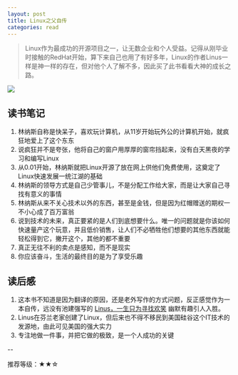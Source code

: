```yaml
---
layout: post
title: Linux之父自传
categories: read
---
```

>Linux作为最成功的开源项目之一，让无数企业和个人受益。记得从刚毕业时接触的RedHat开始，算下来自己也用了有好多年，Linux的作者Linus一样是神一样的存在，但对他个人了解不多，因此买了此书看看大神的成长之路。

![](http://img1.gtimg.com/tech/pics/hv1/225/15/1752/113927850.jpg)

## 读书笔记
1. 林纳斯自称是快呆子，喜欢玩计算机，从11岁开始玩外公的计算机开始，就疯狂地爱上了这个东东
2. 说疯狂并不是夸张，他将自己的窗户用厚厚的窗帘挡起来，没有白天黑夜的学习和编写Linux
3. 从0.01开始，林纳斯就把Linux开源了放在网上供他们免费使用，这奠定了Linux快速发展一统江湖的基础
4. 林纳斯的领导方式是自己少管事儿，不是分配工作给大家，而是让大家自己寻找有意义的事情
5. 林纳斯从来不关心技术以外的东西，甚至是金钱，但是因为红帽赠送的期权一不小心成了百万富翁
6. 说到技术的未来，真正要紧的是人们到底想要什么。唯一的问题就是你该如何快速量产这个玩意，并且低价销售，让人们不必牺牲他们想要的其他东西就能轻松得到它，撇开这个，其他的都不重要
7. 真正无往不利的卖点是感知，而不是现实
8. 你应该奋斗，生活的最终目的是为了享受乐趣

## 读后感

1. 这本书不知道是因为翻译的原因，还是老外写作的方式问题，反正感觉作为一本自传，远没有池建强写的 [Linus，一生只为寻找欢笑](http://zhuanlan.zhihu.com/mactalk/19796979) 幽默有趣引人入胜。
2. Linus在芬兰老家创建了Linux，但后来也不得不移民到美国硅谷这个IT技术的发源地，由此可见美国的强大实力
3. 专注地做一件事，并把它做的极致，是一个人成功的关键

--

推荐等级：★★☆